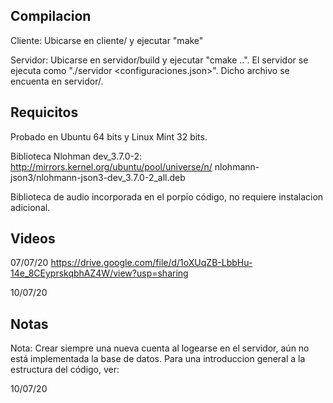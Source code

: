 ## Compilacion

Cliente: Ubicarse en cliente/ y ejecutar "make"

Servidor: Ubicarse en servidor/build y ejecutar "cmake ..". El servidor se ejecuta como "./servidor <configuraciones.json>". Dicho archivo se encuenta en servidor/.

## Requicitos

Probado en Ubuntu 64 bits y Linux Mint 32 bits.

Biblioteca Nlohman dev_3.7.0-2: http://mirrors.kernel.org/ubuntu/pool/universe/n/ nlohmann-json3/nlohmann-json3-dev_3.7.0-2_all.deb

Biblioteca de audio incorporada en el porpio código, no requiere instalacion adicional.

## Videos

07/07/20 https://drive.google.com/file/d/1oXUqZB-LbbHu-14e_8CEyprskqbhAZ4W/view?usp=sharing

10/07/20 

## Notas

Nota: Crear siempre una nueva cuenta al logearse en el servidor,
	  aún no está implementada la base de datos.
	  Para una introduccion general a la estructura del código, ver:

10/07/20 